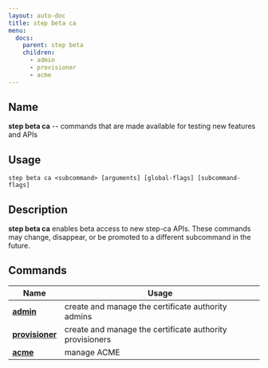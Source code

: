 ```yaml
---
layout: auto-doc
title: step beta ca
menu:
  docs:
    parent: step beta
    children:
      - admin
      - provisioner
      - acme
---
```


## Name
**step beta ca** -- commands that are made available for testing new features and APIs

## Usage

```raw
step beta ca <subcommand> [arguments] [global-flags] [subcommand-flags]
```

## Description

**step beta ca** enables beta access to new step-ca APIs. These
commands may change, disappear, or be promoted to a different subcommand in the future.

## Commands


| Name | Usage |
|---|---|
| **[admin](admin/)** | create and manage the certificate authority admins |
| **[provisioner](provisioner/)** | create and manage the certificate authority provisioners |
| **[acme](acme/)** | manage ACME |

